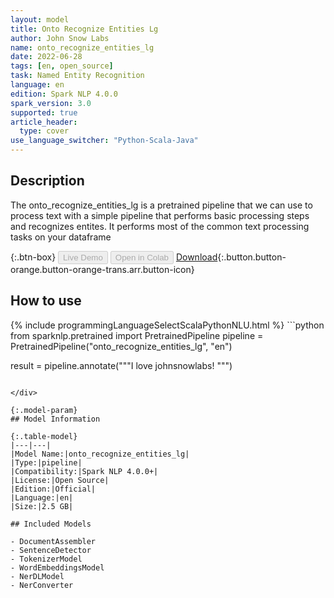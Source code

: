 ```yaml
---
layout: model
title: Onto Recognize Entities Lg
author: John Snow Labs
name: onto_recognize_entities_lg
date: 2022-06-28
tags: [en, open_source]
task: Named Entity Recognition
language: en
edition: Spark NLP 4.0.0
spark_version: 3.0
supported: true
article_header:
  type: cover
use_language_switcher: "Python-Scala-Java"
---
```


## Description

The onto_recognize_entities_lg is a pretrained pipeline that we can use to process text with a simple pipeline that performs basic processing steps and recognizes entites.
         It performs most of the common text processing tasks on your dataframe

{:.btn-box}
<button class="button button-orange" disabled>Live Demo</button>
<button class="button button-orange" disabled>Open in Colab</button>
[Download](https://s3.amazonaws.com/auxdata.johnsnowlabs.com/public/models/onto_recognize_entities_lg_en_4.0.0_3.0_1656389642706.zip){:.button.button-orange.button-orange-trans.arr.button-icon}

## How to use



<div class="tabs-box" markdown="1">
{% include programmingLanguageSelectScalaPythonNLU.html %}
```python
from sparknlp.pretrained import PretrainedPipeline
pipeline = PretrainedPipeline("onto_recognize_entities_lg", "en")

result = pipeline.annotate("""I love johnsnowlabs!  """)
```

</div>

{:.model-param}
## Model Information

{:.table-model}
|---|---|
|Model Name:|onto_recognize_entities_lg|
|Type:|pipeline|
|Compatibility:|Spark NLP 4.0.0+|
|License:|Open Source|
|Edition:|Official|
|Language:|en|
|Size:|2.5 GB|

## Included Models

- DocumentAssembler
- SentenceDetector
- TokenizerModel
- WordEmbeddingsModel
- NerDLModel
- NerConverter